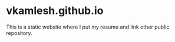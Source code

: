 # vkamlesh.github.io
This is a static website where I put my resume and link other public repository.
